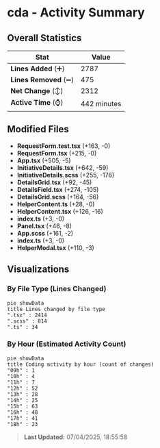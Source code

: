 # cda - Activity Summary 

## Overall Statistics

| Stat                   | Value                                                             |
| ---------------------- | ----------------------------------------------------------------- |
| **Lines Added** (➕)   | 2787                                          |
| **Lines Removed** (➖) | 475                                        |
| **Net Change** (↕)    | 2312                |
| **Active Time** (⌚)   | 442 minutes |


## Modified Files
- **RequestForm.test.tsx** (+163, -0)
- **RequestForm.tsx** (+215, -0)
- **App.tsx** (+505, -5)
- **InitiativeDetails.tsx** (+642, -59)
- **InitiativeDetails.scss** (+255, -176)
- **DetailsGrid.tsx** (+92, -45)
- **DetailsField.tsx** (+274, -105)
- **DetailsGrid.scss** (+164, -56)
- **HelperContent.ts** (+28, -0)
- **HelperContent.tsx** (+126, -16)
- **index.ts** (+3, -0)
- **Panel.tsx** (+46, -8)
- **App.scss** (+161, -2)
- **index.ts** (+3, -0)
- **HelperModal.tsx** (+110, -3)

## Visualizations

### By File Type (Lines Changed)

```mermaid
pie showData
title Lines changed by file type
".tsx" : 2414
".scss" : 814
".ts" : 34
```

### By Hour (Estimated Activity Count)

```mermaid
pie showData
title Coding activity by hour (count of changes)
"09h" : 1
"10h" : 4
"11h" : 7
"12h" : 52
"13h" : 28
"14h" : 25
"15h" : 63
"16h" : 48
"17h" : 41
"18h" : 23
```


> **Last Updated:** 07/04/2025, 18:55:58